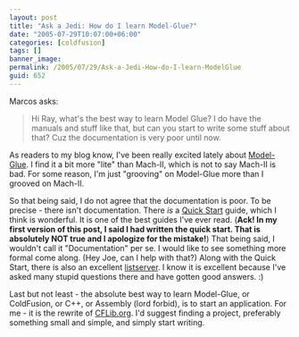 ```yaml
---
layout: post
title: "Ask a Jedi: How do I learn Model-Glue?"
date: "2005-07-29T10:07:00+06:00"
categories: [coldfusion]
tags: []
banner_image: 
permalink: /2005/07/29/Ask-a-Jedi-How-do-I-learn-ModelGlue
guid: 652
---
```


Marcos asks:

<blockquote>
Hi Ray, what's the best way to learn Model Glue? I do have the manuals and stuff like that, but can you start to write some stuff about that? Cuz the documentation is very poor until now.
</blockquote>

As readers to my blog know, I've been really excited lately about <a href="http://www.model-glue">Model-Glue</a>. I find it a bit more "lite" than Mach-II, which is not to say Mach-II is bad. For some reason, I'm just "grooving" on Model-Glue more than I grooved on Mach-II. 

So that being said, I do not agree that the documentation is poor. To be precise - there isn't documentation. There <i>is</i> a <a href="http://www.model-glue.com/quickstart/index.html">Quick Start</a> guide, which I think is wonderful. It is one of the best guides I've ever read. (<b>Ack! In my first version of this post, I said I had written the quick start. That is absolutely NOT true and I apologize for the mistake!</b>) That being said, I wouldn't call it "Documentation" per se. I would like to see something more formal come along. (Hey Joe, can I help with that?) Along with the Quick Start, there is also an excellent <a href="http://lists.topica.com/lists/modelglue">listserver</a>. I know it is excellent because I've asked many stupid questions there and have gotten good answers. :)

Last but not least - the absolute best way to learn Model-Glue, or ColdFusion, or C++, or Assembly (lord forbid), is to start an application. For me - it is the rewrite of <a href="http://www.cflib.org">CFLib.org</a>. I'd suggest finding a project, preferably something small and simple, and simply start writing.